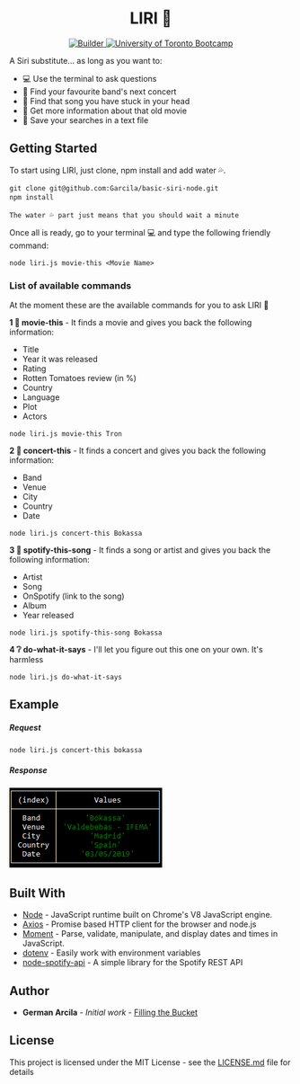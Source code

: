 <center><h1>LIRI 🦁</h1></center> 

<div align="center">
  <!-- Made By -->
  <a href="https://garcila.github.io/">
    <img src='https://img.shields.io/badge/made%20by-not%20a%20%F0%9F%A4%96-blue.svg'
      alt="Builder" />
  </a>
  <!-- Inspired by -->
  <a href="https://bootcamp.learn.utoronto.ca/coding/landing-2/?s=Google-Brand&hp=1&&60829831671_kwd-487761142440__296493434781_g_c___dc&pkw=%2Bu%20%2Bof%20%2Bt%20%2Bbootcamp&pcrid=296493434781&pmt=b&utm_source=google&utm_medium=cpc&utm_campaign=%5BS%5D+Brand+-+Exact&utm_term=%2Bu%20%2Bof%20%2Bt%20%2Bbootcamp&utm_content=296493434781&d=google&k=%2Bu%20%2Bof%20%2Bt%20%2Bbootcamp&gclid=Cj0KCQiA-JXiBRCpARIsAGqF8wX4c1lBsQgBO8d4bfNZ6IOnwElwmwOyB3vHS2jd1P_I3POkgVrOZnIaAixzEALw_wcB&gclsrc=aw.ds">
    <img src="https://img.shields.io/badge/inspired-uot%20bootcamp-brightgreen.svg"
      alt="University of Toronto Bootcamp" />
  </a>
</div>

A Siri substitute... as long as you want to:
- 💻 Use the terminal to ask questions
- 🎹 Find your favourite band's next concert
- 🎵 Find that song you have stuck in your head
- 🎥 Get more information about that old movie
- 📂 Save your searches in a text file


## Getting Started

To start using LIRI, just clone, npm install and add water 💦.

```
git clone git@github.com:Garcila/basic-siri-node.git
npm install

The water 💦 part just means that you should wait a minute
```

Once all is ready, go to your terminal 💻 and type the following friendly command:

```
node liri.js movie-this <Movie Name>
```

### List of available commands

At the moment these are the available commands for you to ask LIRI 🦁

**1 🎥 movie-this** -  It finds a movie and gives you back the following information:

- Title
- Year it was released
- Rating
- Rotten Tomatoes review (in %)
- Country
- Language
- Plot
- Actors

```
node liri.js movie-this Tron
```

**2 🎹 concert-this** -  It finds a concert and gives you back the following information:

- Band
- Venue
- City
- Country
- Date

```
node liri.js concert-this Bokassa
```

**3 🎵 spotify-this-song** - It finds a song or artist and gives you back the following information:

- Artist
- Song
- OnSpotify (link to the song)
- Album
- Year released

```
node liri.js spotify-this-song Bokassa
```

**4 ❔ do-what-it-says** - I'll let you figure out this one on your own.  It's harmless

```
node liri.js do-what-it-says
```

## Example

##### Request
```
node liri.js concert-this bokassa
```
##### Response

![Image of a response](./assets/response.png)

## Built With

* [Node](https://nodejs.org/en/) - JavaScript runtime built on Chrome's V8 JavaScript engine.
* [Axios](https://www.npmjs.com/package/axios) - Promise based HTTP client for the browser and node.js
* [Moment](https://momentjs.com/) - Parse, validate, manipulate, and display dates and times in JavaScript.
* [dotenv](https://www.npmjs.com/package/dotenv) - Easily work with environment variables
* [node-spotify-api](https://www.npmjs.com/package/node-spotify-api) - A simple library for the Spotify REST API

## Author

* **German Arcila** - *Initial work* - [Filling the Bucket](https://garcila.github.io/)

## License

This project is licensed under the MIT License - see the [LICENSE.md](LICENSE.md) file for details

